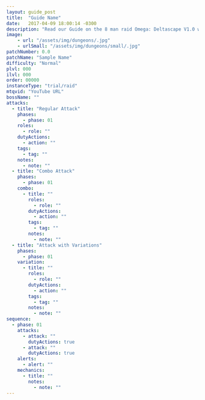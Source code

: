 ```yaml
---
layout: guide_post
title:  "Guide Name"
date:   2017-04-09 18:00:14 -0300
description: "Read our Guide on the 8 man raid Omega: Deltascape V1.0 where you'll face off against Alte Roite."
image:
    - url: "/assets/img/dungeons/.jpg"
    - urlSmall: "/assets/img/dungeons/small/.jpg"
patchNumber: 0.0
patchName: "Sample Name"
difficulty: "Normal"
plvl: 000
ilvl: 000
order: 00000
instanceType: "trial/raid"
mtqvid: "YouTube URL"
bossName: ""
attacks:
  - title: "Regular Attack"
    phases:
      - phase: 01
    roles:
      - role: ""
    dutyActions:
      - action: ""
    tags:
      - tag: ""
    notes:
      - note: ""
  - title: "Combo Attack"
    phases:
      - phase: 01
    combo:
      - title: ""
        roles:
          - role: ""
        dutyActions:
          - action: ""
        tags:
          - tag: ""
        notes:
          - note: ""
  - title: "Attack with Variations"
    phases:
      - phase: 01
    variation:
      - title: ""
        roles:
          - role: ""
        dutyActions:
          - action: ""
        tags:
          - tag: ""
        notes:
          - note: ""
sequence:
  - phase: 01
    attacks:
      - attack: ""
        dutyActions: true
      - attack: ""
        dutyActions: true
    alerts:
      - alert: ""
    mechanics:
      - title: ""
        notes:
          - note: ""
---
```

